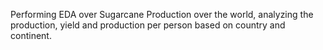 Performing EDA over Sugarcane Production over the world, analyzing the production, yield and production per person based on country and continent.
